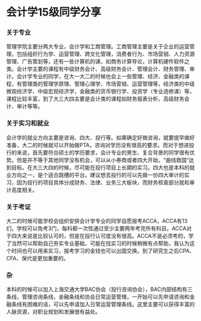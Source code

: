 # 会计学15级同学分享

### 关于专业

管理学院主要分两大专业，会计学和工商管理。工商管理主要是关于企业的运营管理，包括组织行为学、运营管理、跨文化管理，消费者行为、市场营销、人力资源管理、广告策划等，还有一些计算机的课，如商务计算导论，计算机硬件软件之类。会计学主要的课程有中级财务会计、高级财务会计、管理会计、财务管理、审计。会计学专业的同学，在大一大二的时候也会上一些管理、经济、金融类的课程，有管理类的管理学原理、管理心理学、市场营销、运营管理等，经济类的中级微观经济学、中级宏观经济学，金融类的货币银行学、投资学（专业选修课）等，课程比较丰富，到了大三大四主要是会计类的课程如财务报表分析，高级财务会计、审计等等。

### 关于实习和就业

会计学的就业方向主要是咨询、四大、投行等。如果确定好做咨询，就要提早做好准备，大二的时候就可以开始做PTA，咨询对学历没有很高的要求。而对于想进投行的来说，首先要符合硕士的学历要求，会计专业的男生、复合背景的同学很有优势。但是并不等于其他同学没有机会，可以从小券商或者四大开始，“曲线救国”达到目标。在大三大四的时候，尽可能在投行项目上长期的实习。四大也是本科的就业方向之一，是个适合跳槽的平台。建议想去投行的可以先做一份四大审计的实习，因为投行的项目具体分成财务、法律、业务三大板块，而财务核查部分就和审计高度相关。

### 关于考证

大二的时候可能学校会组织安排会计学专业的同学自愿报考ACCA，ACCA有13们，学校可以免考3门，每科都一次性通过至少主要两年考完所有科目。ACCA对于四大来说是比较认可的，但是在投行认可度没有很高。ACCA不是必须考的，学了当然可以帮助自己夯实专业基础，可能在找实习的时候稍微有点帮助，我认为这个时间也可以用来实习，报考学习的金钱也可以出国交换。到了研究生之后CPA、CFA、保代是更加重要的。

### 杂

本科的时候可以加入上海交通大学BAC协会（投行咨询协会），BAC内部结构有三条线，管理咨询条线，金融条线和协会日常运营管理，一开始可以先申请咨询和金融条线有困难的话，可以先申请加入日常运营管理条线。这里主要可以获得丰富的人脉资源，对职业规划和发展很有益处。

